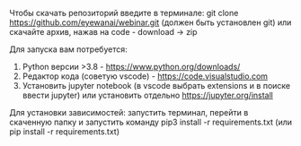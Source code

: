 Чтобы скачать репозиторий введите в терминале: 
git clone https://github.com/eyewanai/webinar.git (должен быть установлен git) 
или скачайте архив, нажав на code - download -> zip 

Для запуска вам потребуется:
1) Python версии >3.8 - https://www.python.org/downloads/
2) Редактор кода (советую vscode) - https://code.visualstudio.com
3) Установить jupyter notebook (в vscode выбрать extensions и в поиске ввести jupyter) или установить отдельно https://jupyter.org/install

Для установки зависимостей: запустить терминал, перейти в скаченную папку и запустить команду pip3 install -r requirements.txt (или pip install -r requirements.txt)
